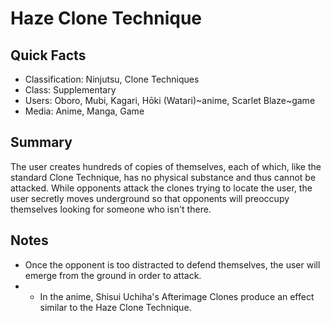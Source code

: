 # Haze Clone Technique

## Quick Facts
- Classification: Ninjutsu, Clone Techniques
- Class: Supplementary
- Users: Oboro, Mubi, Kagari, Hōki (Watari)~anime, Scarlet Blaze~game
- Media: Anime, Manga, Game

## Summary
The user creates hundreds of copies of themselves, each of which, like the standard Clone Technique, has no physical substance and thus cannot be attacked. While opponents attack the clones trying to locate the user, the user secretly moves underground so that opponents will preoccupy themselves looking for someone who isn't there.

## Notes
- Once the opponent is too distracted to defend themselves, the user will emerge from the ground in order to attack.
- * In the anime, Shisui Uchiha's Afterimage Clones produce an effect similar to the Haze Clone Technique.
